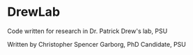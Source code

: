 # DrewLab

Code written for research in Dr. Patrick Drew's lab, PSU

Written by Christopher Spencer Garborg, PhD Candidate, PSU 